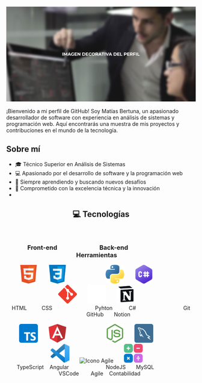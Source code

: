 <!-- Banner superior -->
![Banner inicial](https://github.com/MatiasBertuna/MatiasBertuna/blob/main/assets/Image/IMAGEN-DECORATIVA-DEL-PERFIL.jpg)

¡Bienvenido a mi perfil de GitHub! Soy Matías Bertuna, un apasionado desarrollador de software con experiencia en análisis de sistemas y programación web. Aquí encontrarás una muestra de mis proyectos y contribuciones en el mundo de la tecnología.

## Sobre mí

- 🎓 Técnico Superior en Análisis de Sistemas
- 💻 Apasionado por el desarrollo de software y la programación web
- 🌱 Siempre aprendiendo y buscando nuevos desafíos
- 🚀 Comprometido con la excelencia técnica y la innovación
- 
<!-- Sección de Tecnologías -->
<h2 align="center">💻 Tecnologías</h2>

<br>
<div align="center">
  <div align="center">
    <h3 align="center"> 
      Front-end
      &nbsp;&nbsp;&nbsp;&nbsp;&nbsp;&nbsp;&nbsp;&nbsp;&nbsp;&nbsp;&nbsp;&nbsp;&nbsp;&nbsp;&nbsp;&nbsp;&nbsp;&nbsp;&nbsp;&nbsp;&nbsp;&nbsp;&nbsp;&nbsp;&nbsp;&nbsp;&nbsp;
      Back-end
      &nbsp;&nbsp;&nbsp;&nbsp;&nbsp;&nbsp;&nbsp;&nbsp;&nbsp;&nbsp;&nbsp;&nbsp;&nbsp;&nbsp;&nbsp;&nbsp;&nbsp;&nbsp;&nbsp;&nbsp;&nbsp;&nbsp;&nbsp;&nbsp;&nbsp;&nbsp;&nbsp;&nbsp;&nbsp;&nbsp;&nbsp;
      Herramientas
      &nbsp;&nbsp;&nbsp;&nbsp;&nbsp;
    </h3>
    <div align="center">
      <div align="center">
        &nbsp;&nbsp;&nbsp;&nbsp;
        <img src="https://github.com/MatiasBertuna/MatiasBertuna/blob/main/assets/Icons/HTML.png" alt="Icono HTML" width="50" height="50">   &nbsp;&nbsp;&nbsp;&nbsp;&nbsp;
        <img src="https://github.com/MatiasBertuna/MatiasBertuna/blob/main/assets/Icons/CSS.png" alt="Icono CSS" width="50" height="50">
        &nbsp;&nbsp;&nbsp;&nbsp;&nbsp;&nbsp;&nbsp;&nbsp;&nbsp;&nbsp;&nbsp;&nbsp;&nbsp;&nbsp;&nbsp;&nbsp;&nbsp;&nbsp;&nbsp;&nbsp;&nbsp;&nbsp;&nbsp;&nbsp;
        <img src="https://github.com/MatiasBertuna/MatiasBertuna/blob/main/assets/Icons/Python.png" alt="Icono Python" width="50" height="50">   &nbsp;&nbsp;&nbsp;&nbsp;&nbsp;
        <img src="https://github.com/MatiasBertuna/MatiasBertuna/blob/main/assets/Icons/C%23.png" alt="Icono C#" width="50" height="50">
        &nbsp;&nbsp;&nbsp;&nbsp;&nbsp;&nbsp;&nbsp;&nbsp;&nbsp;&nbsp;&nbsp;&nbsp;&nbsp;&nbsp;&nbsp;&nbsp;&nbsp;&nbsp;&nbsp;&nbsp;&nbsp;&nbsp;&nbsp;&nbsp;
        <img src="https://github.com/MatiasBertuna/MatiasBertuna/blob/main/assets/Icons/Git.png" alt="Icono Git" width="50" height="50">   &nbsp;&nbsp;&nbsp;&nbsp;&nbsp;
        <img src="https://github.com/MatiasBertuna/MatiasBertuna/blob/main/assets/Icons/GitHub.png" alt="Icono GitHub" width="50" height="50">   &nbsp;&nbsp;&nbsp;&nbsp;&nbsp;
        <img src="https://github.com/MatiasBertuna/MatiasBertuna/blob/main/assets/Icons/Notion.png" alt="Icono Notion" width="50" height="50">   &nbsp;&nbsp;&nbsp;&nbsp;&nbsp;
        <br>
        HTML
        &nbsp;&nbsp;&nbsp;&nbsp;&nbsp;&nbsp;&nbsp;&nbsp;
        CSS
        &nbsp;&nbsp;&nbsp;&nbsp;&nbsp;&nbsp;&nbsp;&nbsp;&nbsp;&nbsp;&nbsp;&nbsp;&nbsp;&nbsp;&nbsp;&nbsp;&nbsp;&nbsp;&nbsp;&nbsp;&nbsp;&nbsp;&nbsp;&nbsp;&nbsp;&nbsp;&nbsp;
        Pyhton
        &nbsp;&nbsp;&nbsp;&nbsp;&nbsp;&nbsp;&nbsp;&nbsp;&nbsp;
        C#
        &nbsp;&nbsp;&nbsp;&nbsp;&nbsp;&nbsp;&nbsp;&nbsp;&nbsp;&nbsp;&nbsp;&nbsp;&nbsp;&nbsp;&nbsp;&nbsp;&nbsp;&nbsp;&nbsp;&nbsp;&nbsp;&nbsp;&nbsp;&nbsp;&nbsp;&nbsp;&nbsp;&nbsp;&nbsp;&nbsp;
        Git
        &nbsp;&nbsp;&nbsp;&nbsp;&nbsp;&nbsp;&nbsp;&nbsp;&nbsp;
        GitHub
        &nbsp;&nbsp;&nbsp;&nbsp;&nbsp;
        Notion  
      </div>
      <br>
      <div align="center">
        &nbsp;&nbsp;&nbsp;&nbsp;
        <img src="https://github.com/MatiasBertuna/MatiasBertuna/blob/main/assets/Icons/TypeScript.png" alt="Icono TypeScript" width="50" height="50">   &nbsp;&nbsp;&nbsp;&nbsp;&nbsp;
        <img src="https://github.com/MatiasBertuna/MatiasBertuna/blob/main/assets/Icons/Angular.png" alt="Icono Angular" width="50" height="50">
        &nbsp;&nbsp;&nbsp;&nbsp;&nbsp;&nbsp;&nbsp;&nbsp;&nbsp;&nbsp;&nbsp;&nbsp;&nbsp;&nbsp;&nbsp;&nbsp;&nbsp;&nbsp;&nbsp;&nbsp;&nbsp;&nbsp;&nbsp;&nbsp;
        <img src="https://github.com/MatiasBertuna/MatiasBertuna/blob/main/assets/Icons/NodeJS.png" alt="Icono NodeJS" width="50" height="50">   &nbsp;&nbsp;&nbsp;&nbsp;&nbsp;
        <img src="https://github.com/MatiasBertuna/MatiasBertuna/blob/main/assets/Icons/MySQL.png" alt="Icono MySQL" width="50" height="50">
        &nbsp;&nbsp;&nbsp;&nbsp;&nbsp;&nbsp;&nbsp;&nbsp;&nbsp;&nbsp;&nbsp;&nbsp;&nbsp;&nbsp;&nbsp;&nbsp;&nbsp;&nbsp;&nbsp;&nbsp;&nbsp;&nbsp;&nbsp;&nbsp;
        <img src="https://github.com/MatiasBertuna/MatiasBertuna/blob/main/assets/Icons/VSCode.png" alt="Icono VSCode" width="50" height="50">   &nbsp;&nbsp;&nbsp;&nbsp;&nbsp;
        <img src="https://github.com/MatiasBertuna/MatiasBertuna/blob/main/assets/Icons/Metodología%20Agile.png" alt="Icono Agile" width="50" height="50">   &nbsp;&nbsp;&nbsp;&nbsp;&nbsp;
        <img src="https://github.com/MatiasBertuna/MatiasBertuna/blob/main/assets/Icons/Contabilidad.png" alt="Icono Contabilidad" width="50" height="50">   &nbsp;&nbsp;&nbsp;&nbsp;&nbsp;
        <br>
        &nbsp;&nbsp;
        TypeScript
        &nbsp;&nbsp;
        Angular
        &nbsp;&nbsp;&nbsp;&nbsp;&nbsp;&nbsp;&nbsp;&nbsp;&nbsp;&nbsp;&nbsp;&nbsp;&nbsp;&nbsp;&nbsp;&nbsp;&nbsp;&nbsp;&nbsp;&nbsp;&nbsp;&nbsp;&nbsp;
        NodeJS
        &nbsp;&nbsp;&nbsp;&nbsp;&nbsp;
        MySQL
        &nbsp;&nbsp;&nbsp;&nbsp;&nbsp;&nbsp;&nbsp;&nbsp;&nbsp;&nbsp;&nbsp;&nbsp;&nbsp;&nbsp;&nbsp;&nbsp;&nbsp;&nbsp;&nbsp;&nbsp;&nbsp;&nbsp;&nbsp;
        VSCode
        &nbsp;&nbsp;&nbsp;&nbsp;&nbsp;&nbsp;
        Agile
        &nbsp;&nbsp;
        Contabilidad
        &nbsp;
      </div>
    </div>
  </div>
</div>
